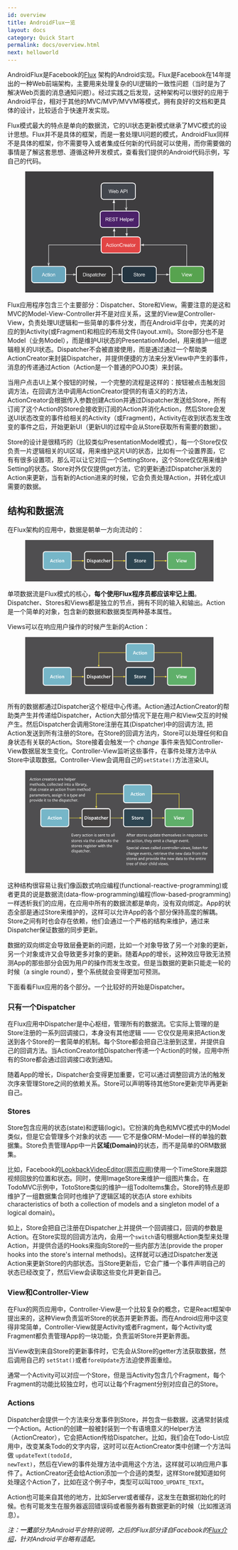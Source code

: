 ```yaml
---
id: overview
title: AndroidFlux一览
layout: docs
category: Quick Start
permalink: docs/overview.html
next: helloworld
---
```


AndroidFlux是Facebook的<a href="https://facebook.github.io/flux/">Flux</a> 架构的Android实现。Flux是Facebook在14年提出的一种Web前端架构，主要用来处理复杂的UI逻辑的一致性问题（当时是为了解决Web页面的消息通知问题）。经过实践之后发现，这种架构可以很好的应用于Android平台，相对于其他的MVC/MVP/MVVM等模式，拥有良好的文档和更具体的设计，比较适合于快速开发实现。

Flux模式最大的特点是单向的数据流，它的UI状态更新模式继承了MVC模式的设计思想。Flux并不是具体的框架，而是一套处理UI问题的模式，AndroidFlux同样不是具体的框架，你不需要导入或者集成任何新的代码就可以使用，而你需要做的事情是了解这套思想、遵循这种开发模式，查看我们提供的Android代码示例，写自己的代码。

<figure class="diagram associated-with-next-sibling">
    <img src="/img/flux-arch.png" alt="unidirectional data flow in Flux">
</figure>

Flux应用程序包含三个主要部分：Dispatcher、Store和View。需要注意的是这和MVC的Model-View-Controller并不是对应关系，这里的View是Controller-View，负责处理UI逻辑和一些简单的事件分发，而在Android平台中，完美的对应的到Activity(或Fragment)和相应的布局文件(layout.xml)。Store部分也不是Model（业务Model），而是维护UI状态的PresentationModel，用来维护一组逻辑相关的UI状态。Dispatcher不会被直接使用，而是通过通过一个帮助类ActionCreator来封装Dispatcher，并提供便捷的方法来分发View中产生的事件，消息的传递通过Action（Action是一个普通的POJO类）来封装。

当用户点击UI上某个按钮的时候，一个完整的流程是这样的：按钮被点击触发回调方法，在回调方法中调用ActionCreator提供的有语义的的方法，ActionCreator会根据传入参数创建Action并通过Dispatcher发送给Store，所有订阅了这个Action的Store会接收到订阅的Action并消化Action，然后Store会发送UI状态改变的事件给相关的Activity（或Fragment)，Activity在收到状态发生改变的事件之后，开始更新UI（更新UI的过程中会从Store获取所有需要的数据）。

Store的设计是很精巧的（比较类似PresentationModel模式），每一个Store仅仅负责一片逻辑相关的UI区域，用来维护这片UI的状态，比如有一个设置界面，它有有很多设置项，那么可以让它对应一个SettingStore，这个Store仅仅用来维护Setting的状态。Store对外仅仅提供get方法，它的更新通过Dispatcher派发的Action来更新，当有新的Action进来的时候，它会负责处理Action，并转化成UI需要的数据。

## 结构和数据流

<p class="associated-with-next-sibling">在Flux架构的应用中，数据是朝单一方向流动的：</p>

<figure class="diagram associated-with-next-sibling">
    <img src="/img/flux-simple-f8-diagram-1300w.png" alt="unidirectional data flow in Flux">
</figure>

单项数据流是Flux模式的核心，__每个使用Flux程序员都应该牢记上图__。Dispatcher、Stores和Views都是独立的节点，拥有不同的输入和输出。Action是一个简单的对象，包含新的数据和数据类型两种基本属性。

<p class="associated-with-next-sibling">Views可以在响应用户操作的时候产生新的Action：</p>

<figure class="diagram">
    <img src="/img/flux-simple-f8-diagram-with-client-action-1300w.png" alt="data flow in Flux with data originating from user interactions">
</figure>

<p class="associated-with-next-sibling">所有的数据都通过Dispatcher这个枢纽中心传递。Action通过ActionCreator的帮助类产生并传递给Dispatcher，Action大部分情况下是在用户和View交互的时候产生。然后Dispatcher会调用Store注册在其(Dispatcher)中的回调方法, 把Action发送到所有注册的Store。在Store的回调方法内，Store可以处理任何和自身状态有关联的Action。Store接着会触发一个 <i>change</i> 事件来告知Controller-View数据层发生变化。Controller-View监听这些事件，在事件处理方法中从Store中读取数据。Controller-View会调用自己的<code>setState()</code>方法渲染UI。</p>

<figure class="diagram">
  <img src="/img/flux-simple-f8-diagram-explained-1300w.png" alt="varying transports between each step of the Flux data flow" />
</figure>

这种结构很容易让我们像函数式响应编程(functional-reactive-programming)或者更具的说是数据流(data-flow-programming)编程(flow-based-programming)一样透析我们的应用，在应用中所有的数据流都是单向，没有双向绑定。App的状态全部是通过Store来维护的，这样可以允许App的各个部分保持高度的解耦。Store之间有时也会存在依赖，他们会通过一个严格的结构来维护，通过来Dispatcher保证数据的同步更新。

数据的双向绑定会导致层叠更新的问题，比如一个对象导致了另一个对象的更新，另一个对象或许又会导致更多对象的更新。随着App的增长，这种效应导致无法预测App的那些部分会因为用户的操作而发生改变。但是当数据的更新只能走一轮的时候（a single round），整个系统就会变得更加可预测。


下面看看Flux应用的各个部分。一个比较好的开始是Dispatcher。


### 只有一个Dispatcher

在Flux应用中Dispatcher是中心枢纽，管理所有的数据流。它实际上管理的是Store注册的一系列回调接口，本身没有其他逻辑 —— 它仅仅是用来把Action发送到各个Store的一套简单的机制。每个Store都会把自己注册到这里，并提供自己的回调方法。当ActionCreator给Dispatcher传递一个Action的时候，应用中所有的Store都会通过回调接口收到通知。

随着App的增长，Dispatcher会变得更加重要，它可以通过调整回调方法的触发次序来管理Store之间的依赖关系。Store可以声明等待其他Store更新完毕再更新自己。


### Stores

Store包含应用的状态(state)和逻辑(logic)。它扮演的角色和MVC模式中的Model类似，但是它会管理多个对象的状态 —— 它不是像ORM-Model一样的单独的数据集。Store负责管理App中一片<strong>区域(Domain)</strong>的状态，而不是简单的ORM数据集。

比如，Facebook的<a href="https://facebook.com/lookback/edit">LookbackVideoEditor(网页应用)</a>使用一个TimeStore来跟踪视频回放的位置和状态。同时，使用ImageStore来维护一组图片集合。在TodoMVC示例中，TotoStore类似的维护一组TodoItems集合。Store的特点是即维护了一组数据集合同时也维护了逻辑区域的状态(A store exhibits characteristics of both a collection of models and a singleton model of a logical domain)。

如上，Store会把自己注册在Dispatcher上并提供一个回调接口，回调的参数是Action。在Store实现的回调方法内，会用一个<code>switch</code>语句根据Action类型来处理Action，并提供合适的Hooks来指向Store的一些内部方法(provide the proper hooks into the store's internal methods)。这样就可以通过Dispatcher发送Action来更新Store的内部状态。当Store更新后，它会广播一个事件声明自己的状态已经改变了，然后View会读取这些变化并更新自己。


### View和Controller-View

在Flux的网页应用中，Controller-View是一个比较复杂的概念，它是React框架中提出来的，这种View负责监听Store的状态并更新界面。而在Android应用中这变得非常简单，Controller-View就是Activity或者Fragment，每个Activity或Fragment都负责管理App的一块功能，负责监听Store并更新界面。

当View收到来自Store的更新事件时，它先会从Store的getter方法获取数据，然后调用自己的 <code>setStat()</code>或者<code>foreUpdate</code>方法迫使界面重绘。

通常一个Activity可以对应一个Store，但是当Activity包含几个Fragment，每个Fragment的功能比较独立时，也可以让每个Fragment分别对应自己的Store。


### Actions

Dispatcher会提供一个方法来分发事件到Store，并包含一些数据，这通常封装成一个Action。Action的创建一般被封装到一个有语境意义的Helper方法（ActionCreator），它会把Action传给Dispatcher。比如，我们会在Todo-List应用中，改变某条Todo的文字内容，这时可以在ActionCreator类中创建一个方法叫做 <code>updateText(todoId, newText)</code>，然后在View的事件处理方法中调用这个方法，这样就可以响应用户事件了。ActionCreator还会给Action添加一个合适的类型，这样Store就知道如何处理这个Action了，比如在这个例子中，类型可以叫<code>TODO_UPDATE_TEXT</code>。

Action也可能来自其他的地方，比如Server或者缓存，这发生在数据初始化的时候。也有可能发生在服务器返回错误码或者服务器有数据更新的时候（比如推送消息）。

<i>注：<strong>一览</strong>部分为Android平台特别说明，之后的Flux部分译自Facebook的<a href="http://facebook.github.io/flux/docs/overview.html#structure-and-data-flow">Flux介绍</a>，针对Android平台略有适配。</i>